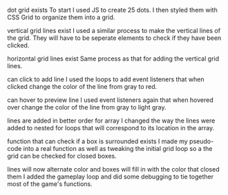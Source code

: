 dot grid exists
To start I used JS to create 25 dots. I then styled them with CSS Grid to organize them into a grid.

vertical grid lines exist
I used a similar process to make the vertical lines of the grid. They will have to be seperate elements to check if they have been clicked.

horizontal grid lines exist
Same process as that for adding the vertical grid lines. 

can click to add line
I used the loops to add event listeners that when clicked change the color of the line from gray to red.

can hover to preview line
I used event listeners again that when hovered over change the color of the line from gray to light gray.

lines are added in better order for array
I changed the way the lines were added to nested for loops that will correspond to its location in the array.

function that can check if a box is surrounded exists
I made my pseudo-code into a real function as well as tweaking the initial grid loop so a the grid can be checked for closed boxes.

lines will now alternate color and boxes will fill in with the color that closed them
I added the gameplay loop and did some debugging to tie together most of the game's functions.